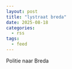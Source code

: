 ```yaml
---
layout: post
title: "lystraat breda"
date: 2025-08-18
categories: 
  - rss
tags: 
  - feed
---
```


Politie naar Breda
